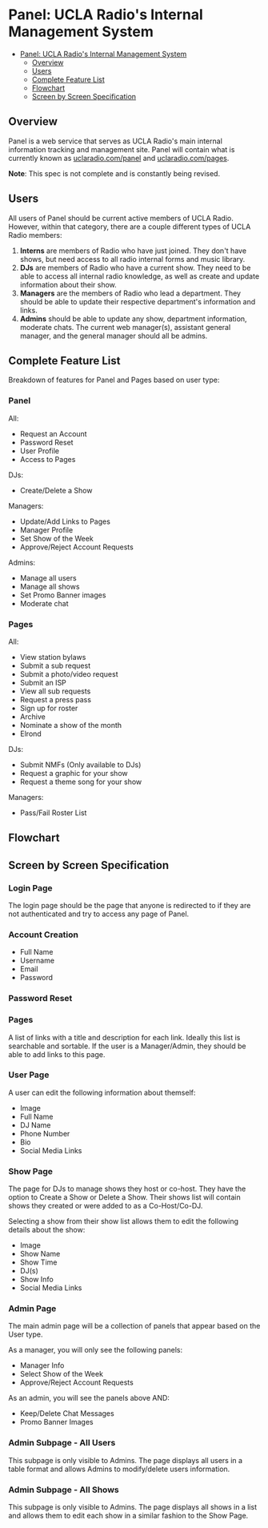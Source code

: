 # Panel: UCLA Radio's Internal Management System

<!-- TOC -->

* [Panel: UCLA Radio's Internal Management System](#panel-ucla-radios-internal-management-system)
  * [Overview](#overview)
  * [Users](#users)
  * [Complete Feature List](#complete-feature-list)
  * [Flowchart](#flowchart)
  * [Screen by Screen Specification](#screen-by-screen-specification)

<!-- /TOC -->

## Overview

Panel is a web service that serves as UCLA Radio's main internal information tracking and management site. Panel will contain what is currently known as [uclaradio.com/panel](https://uclaradio.com/panel) and [uclaradio.com/pages](https://uclaradio.com/pages).

**Note**: This spec is not complete and is constantly being revised.

## Users

All users of Panel should be current active members of UCLA Radio. However, within that category, there are a couple different types of UCLA Radio members:

1. **Interns** are members of Radio who have just joined. They don't have shows, but need access to all radio internal forms and music library.
2. **DJs** are members of Radio who have a current show. They need to be able to access all internal radio knowledge, as well as create and update information about their show.
3. **Managers** are the members of Radio who lead a department. They should be able to update their respective department's information and links.
4. **Admins** should be able to update any show, department information, moderate chats. The current web manager(s), assistant general manager, and the general manager should all be admins.

## Complete Feature List
Breakdown of features for Panel and Pages based on user type: 

### Panel
All:
* Request an Account
* Password Reset
* User Profile
* Access to Pages

DJs:
* Create/Delete a Show

Managers:
* Update/Add Links to Pages
* Manager Profile
* Set Show of the Week
* Approve/Reject Account Requests

Admins:
* Manage all users
* Manage all shows
* Set Promo Banner images
* Moderate chat

### Pages
All:
* View station bylaws
* Submit a sub request
* Submit a photo/video request
* Submit an ISP
* View all sub requests
* Request a press pass
* Sign up for roster
* Archive
* Nominate a show of the month
* Elrond

DJs:
* Submit NMFs (Only available to DJs)
* Request a graphic for your show
* Request a theme song for your show

Managers:
* Pass/Fail Roster List

## Flowchart

## Screen by Screen Specification

### Login Page
The login page should be the page that anyone is redirected to if they are not authenticated and try to access any page of Panel.

### Account Creation
* Full Name
* Username
* Email
* Password

### Password Reset

### Pages
A list of links with a title and description for each link. Ideally this list is searchable and sortable. If the user is a Manager/Admin, they should be able to add links to this page. 

### User Page
A user can edit the following information about themself: 
* Image
* Full Name
* DJ Name
* Phone Number
* Bio
* Social Media Links

### Show Page
The page for DJs to manage shows they host or co-host. They have the option to Create a Show or Delete a Show. Their shows list will contain shows they created or were added to as a Co-Host/Co-DJ. 

Selecting a show from their show list allows them to edit the following details about the show: 
* Image
* Show Name
* Show Time
* DJ(s)
* Show Info
* Social Media Links

### Admin Page
The main admin page will be a collection of panels that appear based on the User type. 

As a manager, you will only see the following panels:
* Manager Info
* Select Show of the Week
* Approve/Reject Account Requests

As an admin, you will see the panels above AND:
* Keep/Delete Chat Messages
* Promo Banner Images

### Admin Subpage - All Users
This subpage is only visible to Admins. The page displays all users in a table format and allows Admins to modify/delete users information.

### Admin Subpage - All Shows
This subpage is only visible to Admins. The page displays all shows in a list and allows them to edit each show in a similar fashion to the Show Page. 
